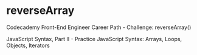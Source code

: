 # reverseArray
 Codecademy Front-End Engineer Career Path - Challenge: reverseArray()

 JavaScript Syntax, Part II - Practice JavaScript Syntax: Arrays, Loops, Objects, Iterators
